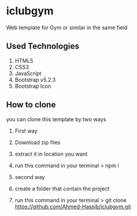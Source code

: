 # iclubgym
Web template for Gym or similar in the same field

## Used Technologies
1. HTML5
2. CSS3
3. JavaScript
4. Bootstrap v5.2.3
5. Bootstrap Icon

## How to clone
you can clone this template by two ways
1. First way
  1. Download zip files
  2. extract it in location you want
  3. run this command in your terminal > npm i

2. second way
  1. create a folder that contain the project
  2. run this command in your terminal > git clone https://github.com/Ahmed-Hassib/iclubgym.git